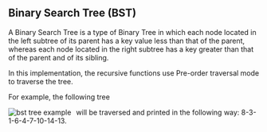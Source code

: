 ## Binary Search Tree (BST)

A Binary Search Tree is a type of Binary Tree in which each node located in the left subtree of its parent has a key value less than that of the parent, whereas each node located in the right subtree has a key greater than that of the parent and of its sibling.

In this implementation, the recursive functions use Pre-order traversal mode to traverse the tree.

For example, the following tree 

<img src="https://upload.wikimedia.org/wikipedia/commons/thumb/d/da/Binary_search_tree.svg/270px-Binary_search_tree.svg.png" alt="bst tree example" style="float: left; margin-right: 10px;"/> 

will be traversed and printed in the following way: 8-3-1-6-4-7-10-14-13.


